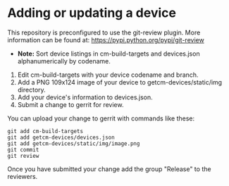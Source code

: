 # Adding or updating a device

This repository is preconfigured to use the git-review plugin. More information can be found at:
https://pypi.python.org/pypi/git-review

* **Note:** Sort device listings in cm-build-targets and devices.json alphanumerically by codename.  

1. Edit cm-build-targets with your device codename and branch.  
2. Add a PNG 109x124 image of your device to getcm-devices/static/img directory.  
3. Add your device's information to devices.json.  
4. Submit a change to gerrit for review.  

You can upload your change to gerrit with commands like these:

    git add cm-build-targets
    git add getcm-devices/devices.json
    git add getcm-devices/static/img/image.png
    git commit
    git review

Once you have submitted your change add the group "Release" to the reviewers.

